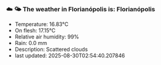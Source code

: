 ### ☁️ 🌤️  The weather in Florianópolis is: Florianópolis

- Temperature: 16.83°C
- On flesh: 17.15°C
- Relative air humidity: 99%
- Rain: 0.0 mm
- Description: Scattered clouds
- last updated: 2025-08-30T02:54:40.207846
